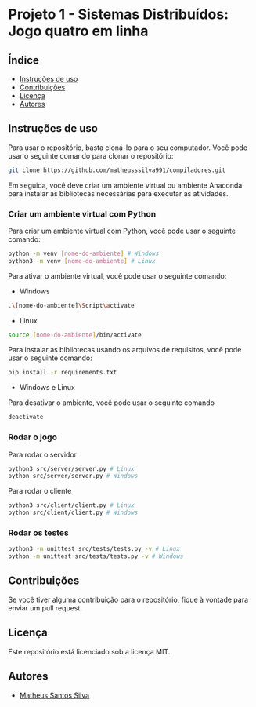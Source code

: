 # Projeto 1 - Sistemas Distribuídos: Jogo quatro em linha

## Índice

* [Instruções de uso](#instruções-de-uso)
* [Contribuições](#contribuições)
* [Licença](#licença)
* [Autores](#autores)

## Instruções de uso

Para usar o repositório, basta cloná-lo para o seu computador. Você pode usar o seguinte comando para clonar o repositório:

```bash
git clone https://github.com/matheusssilva991/compiladores.git
```

Em seguida, você deve criar um ambiente virtual ou ambiente Anaconda para instalar as bibliotecas necessárias para executar as atividades.

### Criar um ambiente virtual com Python

Para criar um ambiente virtual com Python, você pode usar o seguinte comando:

```bash
python -m venv [nome-do-ambiente] # Windows
python3 -m venv [nome-do-ambiente] # Linux
```

Para ativar o ambiente virtual, você pode usar o seguinte comando:

* Windows

```bash
.\[nome-do-ambiente]\Script\activate
```

* Linux

```bash
source [nome-do-ambiente]/bin/activate
```

Para instalar as bibliotecas usando os arquivos de requisitos, você pode usar o seguinte comando:

```bash
pip install -r requirements.txt
```

* Windows e Linux

Para desativar o ambiente, você pode usar o seguinte comando

```bash
deactivate
```

### Rodar o jogo

Para rodar o servidor

```bash
python3 src/server/server.py # Linux
python src/server/server.py # Windows
```

Para rodar o cliente

```bash
python3 src/client/client.py # Linux
python src/client/client.py # Windows
```

### Rodar os testes

```bash
python3 -m unittest src/tests/tests.py -v # Linux
python -m unittest src/tests/tests.py -v # Windows
```

## Contribuições

Se você tiver alguma contribuição para o repositório, fique à vontade para enviar um pull request.

## Licença

Este repositório está licenciado sob a licença MIT.

## Autores

* [Matheus Santos Silva](https://github.com/matheusssilva991)
